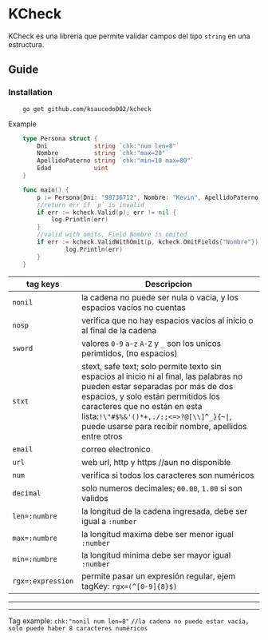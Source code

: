 # KCheck 
KCheck es una librería que permite validar campos del tipo `string` en una estructura.

## Guide
### Installation
```bach
    go get github.com/ksaucedo002/kcheck
```

Example
```go 
    type Persona struct {
        Dni             string `chk:"num len=8"`
        Nombre          string `chk:"max=20"`
        ApellidoPaterno string `chk:"min=10 max=80"`
        Edad            uint
    }

    func main() {
        p := Persona{Dni: "98736712", Nombre: "Kevin", ApellidoPaterno: "Saucedo", Edad: 23}
        //return err if `p` is invalid
        if err := kcheck.Valid(p); err != nil {
            log.Println(err)
        }
        //valid with omits, Field Nombre is omited
        if err := kcheck.ValidWithOmit(p, kcheck.OmitFields{"Nombre"}); err != nil {
                log.Println(err)
        }
    }
```

| tag keys  | Descripcion|
| ---- | ---------- |
|`nonil`| la cadena no puede ser nula o vacia, y los espacios vacíos no cuentas|
| `nosp` | verifica que no hay espacios vacíos al inicio o al final de la cadena|
| `sword` | valores `0-9` `a-z` `A-Z` y `_` son los unicos perimtidos, (no espacios) |
| `stxt`| stext, safe text; solo permite texto sin espacios al inicio ni al final, las palabras no pueden estar separadas por más de dos espacios, y solo están permitidos los caracteres que no están en esta lista:`!\"#$%&'()*+,./:;<=>?@[\\]^_}{~\|`, puede usarse para recibir nombre, apellidos entre otros
| `email` | correo electronico |
| `url` | web url, http y https //aun no disponible|
| `num` | verifica si todos los caracteres son numéricos |
| `decimal` | solo numeros decimales; `00.00`, `1.00` si son validos |
| `len=:numbre` | la longitud de la cadena ingresada, debe ser igual a `:number` |
| `max=:numbre` | la longitud maxima debe ser menor igual `:number` |
| `min=:numbre` | la longitud minima debe ser mayor igual `:number` |
| `rgx=:expression` |  permite pasar un expresión regular, ejem tagKey: `rgx=(^[0-9]{8}$)`|
--------------------------------------------------------------------------------------------
--------------------------------------------------------------------------------------------
Tag example: `chk:"nonil num len=8"` `//la cadena no puede estar vacía, solo puede haber 8 caracteres numéricos`